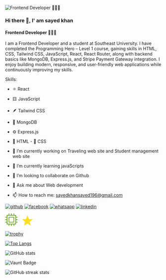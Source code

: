 ![Frontend Developer 🧑🏻‍💻](https://i.ibb.co.com/M5R1rnzg/Law-Firm-Linked-In-page-Cover-Template-with-skyscrapers-and-place-for-text.jpg)
### Hi there 👋, I' am sayed khan
#### Frontend Developer 🧑🏻‍💻


I am a Frontend Developer and a student at Southeast University. I have completed the Programming Hero – Level 1 course, gaining skills in HTML, CSS, Tailwind CSS, JavaScript, React, React Router, along with backend basics like MongoDB, Express.js, and Stripe Payment Gateway integration. I enjoy building modern, responsive, and user-friendly web applications while continuously improving my skills.

Skills: 
- ⚛️ React
- 🟨 JavaScript
- 🪶 Tailwind CSS
- 🍃 MongoDB
- ⚙️ Express.js
- 📄 HTML - 🎨 CSS

- 🔭 I’m currently working on Traveling web site and Student management web site 
- 🌱 I’m currently learning javaScripts 
- 👯 I’m looking to collaborate on Github 
- 💬 Ask me about Web development 
- 📫 How to reach me: sayedkhansayed196@gmail.com 


[<img src='https://cdn.jsdelivr.net/npm/simple-icons@3.0.1/icons/github.svg' alt='github' height='40'>](https://github.com/sayedkhan19)  [<img src='https://cdn.jsdelivr.net/npm/simple-icons@3.0.1/icons/facebook.svg' alt='facebook' height='40'>](https://www.facebook.com/https://www.facebook.com/share/15kLDeXELF/)  [<img src='https://cdn.jsdelivr.net/npm/simple-icons@3.0.1/icons/whatsapp.svg' alt='whatsapp' height='40'>](https://wa.me/01799886487)   [<img src='https://cdn.jsdelivr.net/npm/simple-icons@3.0.1/icons/linkedin.svg' alt='linkedin' height='40'>](https://www.linkedin.com/in/www.linkedin.com/in/sayedkhan196/)

<a href='https://docs.github.com/en/developers'><img src='https://raw.githubusercontent.com/acervenky/animated-github-badges/master/assets/devbadge.gif' width='40' height='40'></a> <a href='https://stars.github.com/'><img src='https://raw.githubusercontent.com/acervenky/animated-github-badges/master/assets/starbadge.gif' width='35' height='35'></a> 

[![trophy](https://github-profile-trophy.vercel.app/?username=sayedkhan19)](https://github.com/ryo-ma/github-profile-trophy)

[![Top Langs](https://github-readme-stats.vercel.app/api/top-langs/?username=sayedkhan19)](https://github.com/anuraghazra/github-readme-stats)

![GitHub stats](https://github-readme-stats.vercel.app/api?username=sayedkhan19&show_icons=true&count_private=true)  

![Vaunt Badge](https://api.vaunt.dev/v1/github/entities/sayedkhan19/contributions?format=svg&private=true)  

![GitHub streak stats](https://streak-stats.demolab.com/?user=sayedkhan19)  

